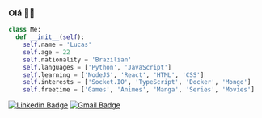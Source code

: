 ### Olá 👋🏼
```python
class Me:
  def __init__(self):
    self.name = 'Lucas'
    self.age = 22
    self.nationality = 'Brazilian'
    self.languages = ['Python', 'JavaScript']
    self.learning = ['NodeJS', 'React', 'HTML', 'CSS']
    self.interests = ['Socket.IO', 'TypeScript', 'Docker', 'Mongo']
    self.freetime = ['Games', 'Animes', 'Manga', 'Series', 'Movies']
```

[![Linkedin Badge](https://img.shields.io/badge/-LinkedIn-blue?style=flat-square&logo=Linkedin&logoColor=white&link=https://www.linkedin.com/in/lucasemanuel8x/)](https://www.linkedin.com/in/lucasemanuel8x/)
[![Gmail Badge](https://img.shields.io/badge/-Gmail-c14438?style=flat-square&logo=Gmail&logoColor=white&link=mailto:lucasemanuel8x@gmail.com)](mailto:lucasemanuel8x@gmail.com)
 

<!--
**Lucas8x/Lucas8x** is a ✨ _special_ ✨ repository because its `README.md` (this file) appears on your GitHub profile.

Here are some ideas to get you started:

- 🔭 I’m currently working on ...
- 🌱 I’m currently learning ...
- 👯 I’m looking to collaborate on ...
- 🤔 I’m looking for help with ...
- 💬 Ask me about ...
- 📫 How to reach me: ...
- 😄 Pronouns: ...
- ⚡ Fun fact: ...
-->
